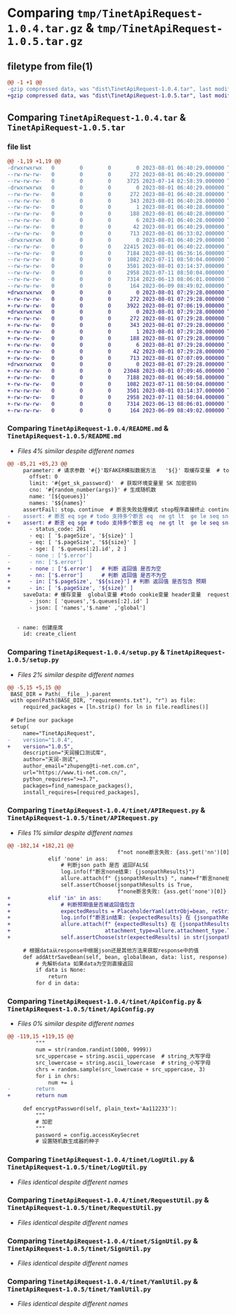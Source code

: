 # Comparing `tmp/TinetApiRequest-1.0.4.tar.gz` & `tmp/TinetApiRequest-1.0.5.tar.gz`

## filetype from file(1)

```diff
@@ -1 +1 @@
-gzip compressed data, was "dist\TinetApiRequest-1.0.4.tar", last modified: Tue Aug  1 06:40:29 2023, max compression
+gzip compressed data, was "dist\TinetApiRequest-1.0.5.tar", last modified: Tue Aug  1 07:29:28 2023, max compression
```

## Comparing `TinetApiRequest-1.0.4.tar` & `TinetApiRequest-1.0.5.tar`

### file list

```diff
@@ -1,19 +1,19 @@
-drwxrwxrwx   0        0        0        0 2023-08-01 06:40:29.000000 TinetApiRequest-1.0.4/
--rw-rw-rw-   0        0        0      272 2023-08-01 06:40:29.000000 TinetApiRequest-1.0.4/PKG-INFO
--rw-rw-rw-   0        0        0     3725 2023-07-14 02:58:39.000000 TinetApiRequest-1.0.4/README.md
-drwxrwxrwx   0        0        0        0 2023-08-01 06:40:29.000000 TinetApiRequest-1.0.4/TinetApiRequest.egg-info/
--rw-rw-rw-   0        0        0      272 2023-08-01 06:40:28.000000 TinetApiRequest-1.0.4/TinetApiRequest.egg-info/PKG-INFO
--rw-rw-rw-   0        0        0      343 2023-08-01 06:40:28.000000 TinetApiRequest-1.0.4/TinetApiRequest.egg-info/SOURCES.txt
--rw-rw-rw-   0        0        0        1 2023-08-01 06:40:28.000000 TinetApiRequest-1.0.4/TinetApiRequest.egg-info/dependency_links.txt
--rw-rw-rw-   0        0        0      188 2023-08-01 06:40:28.000000 TinetApiRequest-1.0.4/TinetApiRequest.egg-info/requires.txt
--rw-rw-rw-   0        0        0        6 2023-08-01 06:40:28.000000 TinetApiRequest-1.0.4/TinetApiRequest.egg-info/top_level.txt
--rw-rw-rw-   0        0        0       42 2023-08-01 06:40:29.000000 TinetApiRequest-1.0.4/setup.cfg
--rw-rw-rw-   0        0        0      713 2023-08-01 06:33:02.000000 TinetApiRequest-1.0.4/setup.py
-drwxrwxrwx   0        0        0        0 2023-08-01 06:40:29.000000 TinetApiRequest-1.0.4/tinet/
--rw-rw-rw-   0        0        0    22415 2023-08-01 06:40:22.000000 TinetApiRequest-1.0.4/tinet/APIRequest.py
--rw-rw-rw-   0        0        0     7184 2023-08-01 06:36:16.000000 TinetApiRequest-1.0.4/tinet/ApiConfig.py
--rw-rw-rw-   0        0        0     1082 2023-07-11 08:50:04.000000 TinetApiRequest-1.0.4/tinet/LogUtil.py
--rw-rw-rw-   0        0        0     3501 2023-08-01 03:14:37.000000 TinetApiRequest-1.0.4/tinet/RequestUtil.py
--rw-rw-rw-   0        0        0     2958 2023-07-11 08:50:04.000000 TinetApiRequest-1.0.4/tinet/SignUtil.py
--rw-rw-rw-   0        0        0     7314 2023-06-13 08:06:01.000000 TinetApiRequest-1.0.4/tinet/YamlUtil.py
--rw-rw-rw-   0        0        0      164 2023-06-09 08:49:02.000000 TinetApiRequest-1.0.4/tinet/__init__.py
+drwxrwxrwx   0        0        0        0 2023-08-01 07:29:28.000000 TinetApiRequest-1.0.5/
+-rw-rw-rw-   0        0        0      272 2023-08-01 07:29:28.000000 TinetApiRequest-1.0.5/PKG-INFO
+-rw-rw-rw-   0        0        0     3922 2023-08-01 07:06:19.000000 TinetApiRequest-1.0.5/README.md
+drwxrwxrwx   0        0        0        0 2023-08-01 07:29:28.000000 TinetApiRequest-1.0.5/TinetApiRequest.egg-info/
+-rw-rw-rw-   0        0        0      272 2023-08-01 07:29:28.000000 TinetApiRequest-1.0.5/TinetApiRequest.egg-info/PKG-INFO
+-rw-rw-rw-   0        0        0      343 2023-08-01 07:29:28.000000 TinetApiRequest-1.0.5/TinetApiRequest.egg-info/SOURCES.txt
+-rw-rw-rw-   0        0        0        1 2023-08-01 07:29:28.000000 TinetApiRequest-1.0.5/TinetApiRequest.egg-info/dependency_links.txt
+-rw-rw-rw-   0        0        0      188 2023-08-01 07:29:28.000000 TinetApiRequest-1.0.5/TinetApiRequest.egg-info/requires.txt
+-rw-rw-rw-   0        0        0        6 2023-08-01 07:29:28.000000 TinetApiRequest-1.0.5/TinetApiRequest.egg-info/top_level.txt
+-rw-rw-rw-   0        0        0       42 2023-08-01 07:29:28.000000 TinetApiRequest-1.0.5/setup.cfg
+-rw-rw-rw-   0        0        0      713 2023-08-01 07:07:09.000000 TinetApiRequest-1.0.5/setup.py
+drwxrwxrwx   0        0        0        0 2023-08-01 07:29:28.000000 TinetApiRequest-1.0.5/tinet/
+-rw-rw-rw-   0        0        0    23048 2023-08-01 07:09:46.000000 TinetApiRequest-1.0.5/tinet/APIRequest.py
+-rw-rw-rw-   0        0        0     7188 2023-08-01 06:49:58.000000 TinetApiRequest-1.0.5/tinet/ApiConfig.py
+-rw-rw-rw-   0        0        0     1082 2023-07-11 08:50:04.000000 TinetApiRequest-1.0.5/tinet/LogUtil.py
+-rw-rw-rw-   0        0        0     3501 2023-08-01 03:14:37.000000 TinetApiRequest-1.0.5/tinet/RequestUtil.py
+-rw-rw-rw-   0        0        0     2958 2023-07-11 08:50:04.000000 TinetApiRequest-1.0.5/tinet/SignUtil.py
+-rw-rw-rw-   0        0        0     7314 2023-06-13 08:06:01.000000 TinetApiRequest-1.0.5/tinet/YamlUtil.py
+-rw-rw-rw-   0        0        0      164 2023-06-09 08:49:02.000000 TinetApiRequest-1.0.5/tinet/__init__.py
```

### Comparing `TinetApiRequest-1.0.4/README.md` & `TinetApiRequest-1.0.5/README.md`

 * *Files 4% similar despite different names*

```diff
@@ -85,21 +85,23 @@
     parameter: # 请求参数 '#{}'取FAKER模拟数据方法   '${}' 取缓存变量  # todo '$${}' 取global变量  todo 方法传参数
       offset: 0
       limit: '#{get_sk_password}'  # 获取环境变量里 SK 加密密码
       cno: '#{random_number(args)}' # 生成随机数
       name: '[${queues}]'
       names: '$${names}'
     assertFail: stop、continue  # 断言失败处理模式 stop程序直接终止 continue断言失败仍运行。默认为stop
-    assert: # 断言 eq sge # todo 支持多个断言 eq  ne gt lt  ge le seq sne sgt slt sge sle
+    assert: # 断言 eq sge # todo 支持多个断言 eq  ne gt lt  ge le seq sne sgt slt sge sle in
       - status_code: 201
       - eq: [ '$.pageSize', '${size}' ]
       - eq: [ '$.pageSize', '$${size}' ]
       - sge: [ '$.queues[:2].id', 2 ]
-      - none : ['$.error']
-      - nn: ['$.error']
+      - none : ['$.error']   # 判断 返回值 是否为空
+      - nn: ['$.error']      # 判断 返回值 是否不为空
+      - in: ['$.pageSize', '$${size}'] # 判断 返回值 是否包含 预期
+      - in: [ '$.pageSize', '${size}' ]
     saveData: # 缓存变量  global变量 #todo cookie变量 header变量  request变量
       - json: [ 'queues','$.queues[:2].id' ]
       - json: [ 'names','$.name' ,'global']
 
 
   - name: 创建座席
     id: create_client
```

### Comparing `TinetApiRequest-1.0.4/setup.py` & `TinetApiRequest-1.0.5/setup.py`

 * *Files 2% similar despite different names*

```diff
@@ -5,15 +5,15 @@
 BASE_DIR = Path(__file__).parent
 with open(Path(BASE_DIR, "requirements.txt"), "r") as file:
     required_packages = [ln.strip() for ln in file.readlines()]
 
 # Define our package
 setup(
     name="TinetApiRequest",
-    version="1.0.4",
+    version="1.0.5",
     description="天润接口测试库",
     author="天润-测试",
     author_email="zhupeng@ti-net.com.cn",
     url="https://www.ti-net.com.cn/",
     python_requires=">=3.7",
     packages=find_namespace_packages(),
     install_requires=[required_packages],
```

### Comparing `TinetApiRequest-1.0.4/tinet/APIRequest.py` & `TinetApiRequest-1.0.5/tinet/APIRequest.py`

 * *Files 1% similar despite different names*

```diff
@@ -182,14 +182,21 @@
                                   f"not none断言失败: {ass.get('nn')[0]}  ,jsonpath结果: {jsonpathResults}", failType)
             elif 'none' in ass:
                 # 判断json path 是否 返回FALSE
                 log.info(f"断言none结束: {jsonpathResults}")
                 allure.attach(f" {jsonpathResults} ", name=f"断言none结束", attachment_type=allure.attachment_type.TEXT)
                 self.assertChoose(jsonpathResults is True,
                                   f"none断言失败: {ass.get('none')[0]}  ,jsonpath结果: {jsonpathResults}", failType)
+            elif 'in' in ass:
+                # 判断预期值是否被返回值包含
+                expectedResults = PlaceholderYaml(attrObj=bean, reString=ass.get('in')[1]).replace().replaced_str
+                log.info(f"断言in结束: {expectedResults} 在 {jsonpathResults} 内")
+                allure.attach(f" {expectedResults} 在 {jsonpathResults} 内", name=f"断言in结束",
+                              attachment_type=allure.attachment_type.TEXT)
+                self.assertChoose(str(expectedResults) in str(jsonpathResults), f"断言in失败: {expectedResults} 不在 {jsonpathResults} 内", failType)
 
     # 根据data从response中根据json还是其他方法来获取response中的值
     def addAttrSaveBean(self, bean, globalBean, data: list, response):
         # 先解析data 如果data为空则直接返回
         if data is None:
             return
         for d in data:
```

### Comparing `TinetApiRequest-1.0.4/tinet/ApiConfig.py` & `TinetApiRequest-1.0.5/tinet/ApiConfig.py`

 * *Files 0% similar despite different names*

```diff
@@ -119,15 +119,15 @@
         """
         num = str(random.randint(1000, 9999))
         src_uppercase = string.ascii_uppercase  # string_大写字母
         src_lowercase = string.ascii_lowercase  # string_小写字母
         chrs = random.sample(src_lowercase + src_uppercase, 3)
         for i in chrs:
             num += i
-        return
+        return num
 
     def encryptPassword(self, plain_text='Aa112233'):
         """
         # 加密
         """
         password = config.accessKeySecret
         # 设置随机数生成器的种子
```

### Comparing `TinetApiRequest-1.0.4/tinet/LogUtil.py` & `TinetApiRequest-1.0.5/tinet/LogUtil.py`

 * *Files identical despite different names*

### Comparing `TinetApiRequest-1.0.4/tinet/RequestUtil.py` & `TinetApiRequest-1.0.5/tinet/RequestUtil.py`

 * *Files identical despite different names*

### Comparing `TinetApiRequest-1.0.4/tinet/SignUtil.py` & `TinetApiRequest-1.0.5/tinet/SignUtil.py`

 * *Files identical despite different names*

### Comparing `TinetApiRequest-1.0.4/tinet/YamlUtil.py` & `TinetApiRequest-1.0.5/tinet/YamlUtil.py`

 * *Files identical despite different names*

